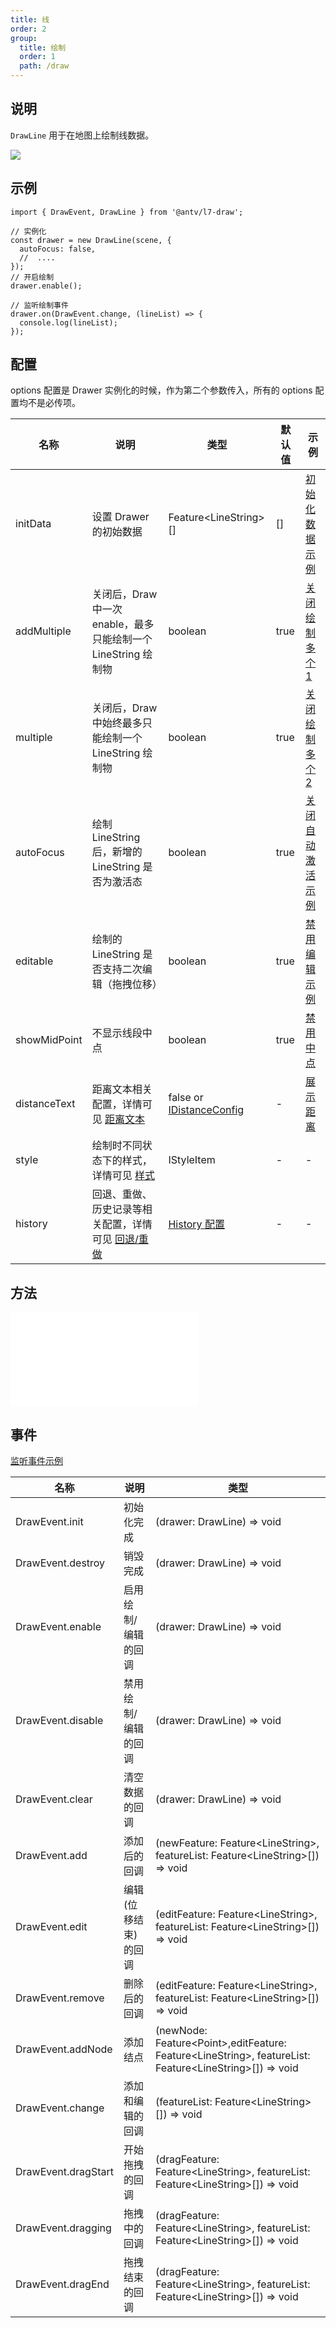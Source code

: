 ```yaml
---
title: 线
order: 2
group:
  title: 绘制
  order: 1
  path: /draw
---
```


## 说明

`DrawLine` 用于在地图上绘制线数据。

![](https://gw.alipayobjects.com/mdn/rms_2591f5/afts/img/A*6N6qTqn137YAAAAAAAAAAAAAARQnAQ)

## 示例

```tsx | pure
import { DrawEvent, DrawLine } from '@antv/l7-draw';

// 实例化
const drawer = new DrawLine(scene, {
  autoFocus: false,
  //  ....
});
// 开启绘制
drawer.enable();

// 监听绘制事件
drawer.on(DrawEvent.change, (lineList) => {
  console.log(lineList);
});
```

## 配置

options 配置是 Drawer 实例化的时候，作为第二个参数传入，所有的 options 配置均不是必传项。

| 名称         | 说明                                                                      | 类型                                                  | 默认值 | 示例                                                              |
| ------------ | ------------------------------------------------------------------------- | ----------------------------------------------------- | ------ | ----------------------------------------------------------------- |
| initData     | 设置 Drawer 的初始数据                                                    | Feature&lt;LineString&gt;[]                           | []     | [初始化数据示例](/example/line/init-data)                         |
| addMultiple  | 关闭后，Draw 中一次 enable，最多只能绘制一个 LineString 绘制物            | boolean                                               | true   | [关闭绘制多个 1](/example/line/multiple#单次-enable-最多绘制一个) |
| multiple     | 关闭后，Draw 中始终最多只能绘制一个 LineString 绘制物                     | boolean                                               | true   | [关闭绘制多个 2](/example/line/multiple#始终最多绘制一个)         |
| autoFocus    | 绘制 LineString 后，新增的 LineString 是否为激活态                        | boolean                                               | true   | [关闭自动激活示例](/example/line/auto-focus)                      |
| editable     | 绘制的 LineString 是否支持二次编辑（拖拽位移）                            | boolean                                               | true   | [禁用编辑示例](/example/line/editable)                            |
| showMidPoint | 不显示线段中点                                                            | boolean                                               | true   | [禁用中点](/example/line/mid-point)                               |
| distanceText | 距离文本相关配置，详情可见 [距离文本](/docs/super/distance)               | false or [IDistanceConfig](/docs/super/distance#配置) | -      | [展示距离](/example/line/distance)                                |
| style        | 绘制时不同状态下的样式，详情可见 [样式](/docs/super/style)                | IStyleItem                                            | -      | -                                                                 |
| history      | 回退、重做、历史记录等相关配置，详情可见 [回退/重做](/docs/super/history) | [History 配置](/docs/super/history)                   | -      | -                                                                 |

## 方法

<embed src="../method.md"></embed>

## 事件

[监听事件示例](/example/line/event)

| 名称                | 说明                 | 类型                                                                                                                     |
| ------------------- | -------------------- | ------------------------------------------------------------------------------------------------------------------------ |
| DrawEvent.init      | 初始化完成           | (drawer: DrawLine) => void                                                                                               |
| DrawEvent.destroy   | 销毁完成             | (drawer: DrawLine) => void                                                                                               |
| DrawEvent.enable    | 启用绘制/编辑的回调  | (drawer: DrawLine) => void                                                                                               |
| DrawEvent.disable   | 禁用绘制/编辑的回调  | (drawer: DrawLine) => void                                                                                               |
| DrawEvent.clear     | 清空数据的回调       | (drawer: DrawLine) => void                                                                                               |
| DrawEvent.add       | 添加后的回调         | (newFeature: Feature&lt;LineString&gt;, featureList: Feature&lt;LineString&gt;[]) => void                                |
| DrawEvent.edit      | 编辑(位移结束)的回调 | (editFeature: Feature&lt;LineString&gt;, featureList: Feature&lt;LineString&gt;[]) => void                               |
| DrawEvent.remove    | 删除后的回调         | (editFeature: Feature&lt;LineString&gt;, featureList: Feature&lt;LineString&gt;[]) => void                               |
| DrawEvent.addNode   | 添加结点             | (newNode: Feature&lt;Point&gt;,editFeature: Feature&lt;LineString&gt;, featureList: Feature&lt;LineString&gt;[]) => void |
| DrawEvent.change    | 添加和编辑的回调     | (featureList: Feature&lt;LineString&gt;[]) => void                                                                       |
| DrawEvent.dragStart | 开始拖拽的回调       | (dragFeature: Feature&lt;LineString&gt;, featureList: Feature&lt;LineString&gt;[]) => void                               |
| DrawEvent.dragging  | 拖拽中的回调         | (dragFeature: Feature&lt;LineString&gt;, featureList: Feature&lt;LineString&gt;[]) => void                               |
| DrawEvent.dragEnd   | 拖拽结束的回调       | (dragFeature: Feature&lt;LineString&gt;, featureList: Feature&lt;LineString&gt;[]) => void                               |
